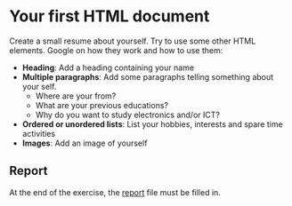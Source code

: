 # Your first HTML document

Create a small resume about yourself. Try to use some other HTML elements. Google on how they work and how to use them:

* **Heading**: Add a heading containing your name
* **Multiple paragraphs**: Add some paragraphs telling something about your self.
  * Where are your from?
  * What are your previous educations?
  * Why do you want to study electronics and/or ICT?
* **Ordered or unordered lists**: List your hobbies, interests and spare time activities
* **Images**: Add an image of yourself

## Report

At the end of the exercise, the [report](REPORT.md) file must be filled in.
